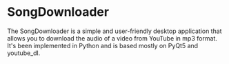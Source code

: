 # SongDownloader

The SongDownloader is a simple and user-friendly desktop application that allows you to download the audio of a video from YouTube in mp3 format.
It's been implemented in Python and is based mostly on PyQt5 and youtube_dl.
